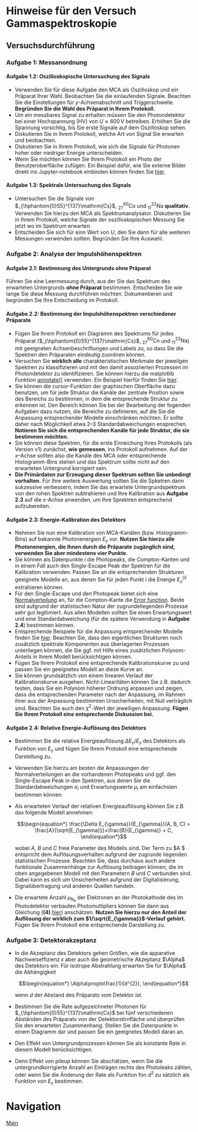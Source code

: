 # Hinweise für den Versuch Gammaspektroskopie

## Versuchsdurchführung

### Aufgabe 1: Messanordnung

#### Aufgabe 1.2: Oszilloskopische Untersuchung des Signals

- Verwenden Sie für diese Aufgabe den MCA als Oszilloskop und ein Präparat Ihrer Wahl. Beobachten Sie die einlaufenden Signale. Beachten Sie die Einstellungen für $y$-Achsenabschnitt und Triggerschwelle. **Begründen Sie die Wahl des Präparat in Ihrem Protokoll.**  
- Um ein messbares Signal zu erhalten müssen Sie den Photondetektor bei einer Hochspannung (HV) von $U\approx600\,\mathrm{V}$ betreiben. Erhöhen Sie die Spannung vorsichtig, bis Sie erste Signale auf dem Oszilloskop sehen. 
- Diskutieren Sie in Ihrem Protokoll, welche Art von Signal Sie erwarten und beobachten.
- Diskutieren Sie in Ihrem Protokoll, wie sich die Signale für Photonen hoher oder niedriger Energie unterscheiden.
- Wenn Sie möchten können Sie Ihrem Protokoll ein Photo der Benutzeroberfläche zufügen. Ein Beispiel dafür, wie Sie externe Bilder direkt ins Jupyter-notebook einbinden können finden Sie [hier](https://gitlab.kit.edu/kit/etp-lehre/p1-praktikum/students/-/blob/main/tools/add_figures.ipynb).

#### Aufgabe 1.3: Spektrale Untersuchung des Signals

- Untersuchen Sie die Signale von $_{\hphantom{0}55}^{137}\mathrm{Cs}$, $_{27}^{60}\mathrm{Co}$ und $_{11}^{22}\mathrm{Na}$ **qualitativ**. Verwenden Sie hierzu den MCA als Spektrumanalysator. Diskutieren Sie in Ihrem Protokoll, welche Signale der oszilloskopischen Messung Sie jetzt wo im Spektrum erwarten. 
- Entscheiden Sie sich für einn Wert von $U$, den Sie dann für alle weiteren Messungen verwenden sollten. Begründen Sie Ihre Auswahl.

### Aufgabe 2: Analyse der Impulshöhenspektren

#### Aufgabe 2.1: Bestimmung des Untergrunds ohne Präparat

Führen Sie eine Leermessung durch, aus der Sie das Spektrum des erwarteten Untergrunds **ohne Präparat** bestimmen. Entscheiden Sie wie lange Sie diese Messung durchführen möchten. Dokumentieren und begründen Sie Ihre Entscheidung im Protokoll. 

#### Aufgabe 2.2: Bestimmung der Impulshöhenspektren verschiedener Präparate  

- Fügen Sie Ihrem Protokoll ein Diagramm des Spektrums für jedes Präparat ($_{\hphantom{0}55}^{137}\mathrm{Cs}$, $_{27}^{60}\mathrm{Co}$ und $_{11}^{22}\mathrm{Na}$) mit geeigneten Achsenbeschriftungen und Labels zu, so dass Sie die Spektren den Präparaten eindeutig zuordnen können. 
- Versuchen Sie **wirklich alle** charakteristischen Merkmale der jeweilgen Spektren zu klassifizieren und mit den damit assoziierten Prozessen im Photondetektor zu identifizieren. Sie können hierzu die matplotlib Funktion [annotate()](https://matplotlib.org/stable/api/_as_gen/matplotlib.pyplot.annotate.html) verwenden. Ein Beispiel hierfür finden Sie [hier](https://gitlab.kit.edu/kit/etp-lehre/p2-praktikum/students/-/blob/main/Gammaspektroskopie/tools/Annotations.ipynb). 
- Sie können die *cursor*-Funktion der graphischen Oberfläche dazu benutzen, um für jede Struktur die Kanäle der zentrale Position sowie des Bereichs zu bestimmen, in dem die entsprechende Struktur zu erkennen ist. Den Bereich können Sie bei der Bearbeitung der fogenden Aufgaben dazu nutzen, die Bereiche zu definieren, auf die Sie die Anpassung entsprechender Modelle einschränken möchten. Er sollte daher nach Möglichkeit etwa 2–3 Standardabweichungen ensprechen. **Notieren Sie sich die entsprechenden Kanäle für jede Struktur, die sie bestimmen möchten.**
- Sie können diese Spektren, für die erste Einreichung Ihres Protokolls (als Version v1) zunächst, **wie gemessen**, ins Protokoll aufnehmen. Auf der $x$–Achse sollten also die Kanäle des MCA oder entsprechende Histogramm-Bins stehen und das Spektrum sollte nicht auf den erwarteten Untergrund korrigiert sein. 
- **Die Primärdaten zur Erzeugung dieser Spektrum sollten Sie unbedingt vorhalten.** Für Ihre weitere Auswertung sollten Sie die Spketren dann sukzessive verbessern, indem Sie das erwartete Untergrundspektrum von den rohen Spektren subtrahieren und Ihre Kalibration aus **Aufgabe 2.3** auf die $x$-Achse anwenden, um Ihre Sprektren entsprechend aufzubereiten.

#### Aufgabe 2.3: Energie-Kalibration des Detektors 

- Nehmen Sie nun eine Kalibration von MCA-Kanälen (bzw. Histogramm-Bins) auf bekannte Photonenergien $E_{\gamma}$ vor. **Nutzen Sie hierzu alle Photonenergien, die Ihnen durch die Präparate zugänglich sind, verwenden Sie aber mindestens vier Punkte.**
- Sie können als Datenpunkte $i$ die Photopeaks, die Compton-Kanten und in einem Fall auch den Single-Escape Peak der Spektren für die Kalibration verwenden. Passen Sie an die entsprechenden Strukturen geeignete Modelle an, aus denen Sie für jeden Punkt $i$ die Energie $E_{\gamma}^{(i)}$ extrahieren können. 
- Für den Single-Escape und den Photopeak bietet sich eine [Normalverteilung](https://de.wikipedia.org/wiki/Normalverteilung) an, für die Compton-Kante die [Error function](https://en.wikipedia.org/wiki/Error_function). Beide sind aufgrund der statistischen Natur der zugrundeliegenden Prozesse sehr gut legitimiert. Aus allen Modellen sollten Sie einen Erwartungswert und eine Standardabweichung (für die spätere Verwendung in **Aufgabe 2.4**) bestimmen können.
- Entsprechende Beispiele für die Anpassung entsprechender Modelle finden Sie [hier](https://gitlab.kit.edu/kit/etp-lehre/p2-praktikum/students/-/tree/main/Gammaspektroskopie/tools). Beachten Sie, dass den eigentlichen Strukturen noch zusätzlich spektrale Komponenten aus überlagerten Prozessen unterliegen können, die Sie ggf. mit Hilfe eines zusätzlichen Polynom-Anteils in Ihrem Modell berücksichtigen können.
- Fügen Sie Ihrem Protokoll eine entsprechende Kalibrationskurve zu und passen Sie ein geeignetes Modell an diese Kurve an. 
- Sie können grundsätzlich von einem linearen Verlauf der Kalibrationskurve ausgehen. Nicht-Linearitäten können Sie z.B. dadurch testen, dass Sie ein Polynom höherer Ordnung anpassen und zeigen, dass die entsprechenden Parameter nach der Anpassung, im Rahmen ihrer aus der Anpassung bestimmten Unsicherheiten, mit Null verträglich sind. Beachten Sie auch den $\chi^{2}$-Wert der jeweiligen Anpassung. **Fügen Sie Ihrem Protokoll eine entsprechende Diskussion bei.**

#### Aufgabe 2.4: Relative Energie-Auflösung des Detektors

- Bestimmen Sie die relative Energieauflösung $\Delta E_{\gamma}/E_{\gamma}$ des Detektors als Funktion von $E_{\gamma}$ und fügen Sie Ihrem Protokoll eine entsprechende Darstellung zu. 

- Verwenden Sie hierzu am besten die Anpassungen der Normalverteilungen an die vorhandenen Photopeaks und ggf. den Single-Escape Peak in den Spektren, aus denen Sie die Standardabweichungen $\sigma_{i}$ und Erwartungswerte $\mu_{i}$ am einfachsten bestimmen können. 

- Als erwarteten Verlauf der relativen Energieauflösung können Sie z.B. das folgende Modell annehmen: 
  ```math
  \begin{equation*}
  \frac{\Delta E_{\gamma}}{E_{\gamma}}(A, B, C) = \frac{A}{\sqrt{E_{\gamma}}}+\frac{B}{E_{\gamma}} + C,
  \end{equation*}
  ```

  wobei $A$, $B$ und $C$ freie Parameter des Modells sind. Der Term zu $A $ entspricht dem Auflösungsverhalten aufgrund der zugrunde liegenden statistischen Prozesse. Beachten Sie, dass durchaus auch andere funktionale Zusammenhänge zur Auflösung beitragen können, die im oben angegebenen Modell mit den Parametern $B$ und $C$ verbunden sind.  Dabei kann es sich um Unsicherheiten aufgrund der Digitalisierung, Signalübertragung und anderen Quellen handeln. 

- Die erwartete Anzahl $\mu_{N_{\mathrm{e}}}$ der Elektronen an der Photokathode des im Photodetektor verbauten Photomultipliers können Sie dann aus Gleichung (**(4)** [hier](https://gitlab.kit.edu/kit/etp-lehre/p2-praktikum/students/-/blob/main/Gammaspektroskopie/doc/Hinweise-Gammaspektroskopie.md)) anschätzen. **Nutzen Sie hierzu nur den Anteil der Auflösung der wirklich zum $1/\sqrt{E_{\gamma}}$-Verlauf gehört.** Fügen Sie Ihrem Protokoll eine entsprechende Darstellung zu.  

### Aufgabe 3: Detektorakzeptanz

- In die Akzeptanz des Detektors gehen Größen, wie die apparative Nachweiseffizienz $\epsilon$ aber auch die geometrische Akzeptanz $\Alpha$ des Detektors ein. Für isotrope Abstrahlung erwarten Sie für $\Alpha$ die Abhängigkeit
  ```math
  \begin{equation*}
  \Alpha\propto\frac{1}{d^{2}},
  \end{equation*}
  ```

  wenn $d$ der Abstand des Präparats vom Detektor ist.

- Bestimmen Sie die Rate aufgezeichneter Photonen für $_{\hphantom{0}55}^{137}\mathrm{Cs}$ bei fünf verschiedenen Abständen des Präparats von der Detektorstirnfläche und überprüfen Sie den erwarteten Zusammenhang. Stellen Sie die Datenpunkte in einem Diagramm dar und passen Sie ein geeignetes Modell daran an. 

- Den Effekt von Untergrundprozessen können Sie als konstante Rate in diesem Modell berücksichtigen. 

- Denn Effekt von pileup können Sie abschätzen, wenn Sie die untergrundkorrigierte Anzahl an Einträgen rechts des Photoleaks zählen, oder wenn Sie die Änderung der Rate als Funktion fon $d^{2}$ zu sätzlich als Funktion von $E_{\gamma}$ bestimmen.   

# Navigation

[Main](https://gitlab.kit.edu/kit/etp-lehre/p2-praktikum/students/-/tree/main/Gammaspektroskopie)
